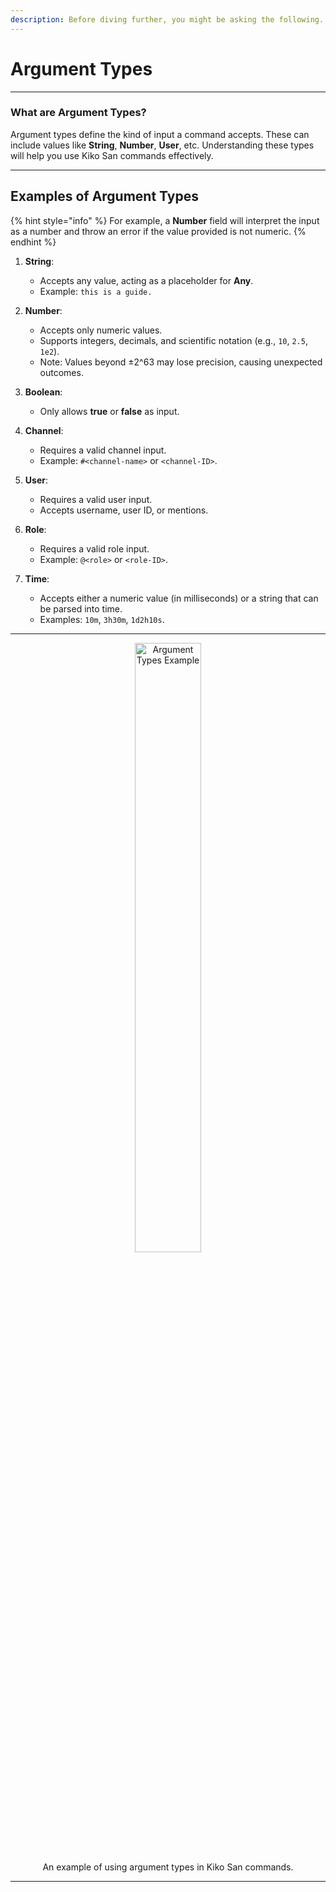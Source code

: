 ```yaml
---
description: Before diving further, you might be asking the following...
---
```


# **Argument Types**

---

### **What are Argument Types?**

Argument types define the kind of input a command accepts. These can include values like **String**, **Number**, **User**, etc. Understanding these types will help you use Kiko San commands effectively.

---

## **Examples of Argument Types**  

{% hint style="info" %}
For example, a **Number** field will interpret the input as a number and throw an error if the value provided is not numeric.
{% endhint %}

1. **String**:  
   - Accepts any value, acting as a placeholder for **Any**.  
   - Example: `this is a guide.`  

2. **Number**:  
   - Accepts only numeric values.  
   - Supports integers, decimals, and scientific notation (e.g., `10`, `2.5`, `1e2`).  
   - Note: Values beyond ±2^63 may lose precision, causing unexpected outcomes.  

3. **Boolean**:  
   - Only allows **true** or **false** as input.  

4. **Channel**:  
   - Requires a valid channel input.  
   - Example: `#<channel-name>` or `<channel-ID>`.  

5. **User**:  
   - Requires a valid user input.  
   - Accepts username, user ID, or mentions.  

6. **Role**:  
   - Requires a valid role input.  
   - Example: `@<role>` or `<role-ID>`.  

7. **Time**:  
   - Accepts either a numeric value (in milliseconds) or a string that can be parsed into time.  
   - Examples: `10m`, `3h30m`, `1d2h10s`.  

---

<div align="center">
  <figure>
    <img src="../../.gitbook/assets/ArgumentTypesExample.png" alt="Argument Types Example" style="width: 50%;">
    <figcaption>An example of using argument types in Kiko San commands.</figcaption>
  </figure>
</div>

---